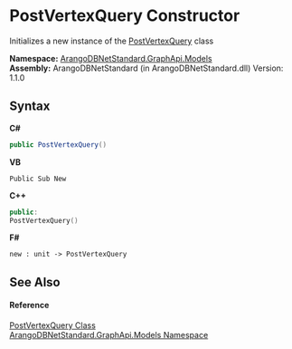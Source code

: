 # PostVertexQuery Constructor 
 

Initializes a new instance of the <a href="21f10d1a-a423-f0c2-66cb-9a7503d7b3c9">PostVertexQuery</a> class

**Namespace:**&nbsp;<a href="6fb2338d-d8f7-f9c1-2056-1702fe9bf954">ArangoDBNetStandard.GraphApi.Models</a><br />**Assembly:**&nbsp;ArangoDBNetStandard (in ArangoDBNetStandard.dll) Version: 1.1.0

## Syntax

**C#**<br />
``` C#
public PostVertexQuery()
```

**VB**<br />
``` VB
Public Sub New
```

**C++**<br />
``` C++
public:
PostVertexQuery()
```

**F#**<br />
``` F#
new : unit -> PostVertexQuery
```


## See Also


#### Reference
<a href="21f10d1a-a423-f0c2-66cb-9a7503d7b3c9">PostVertexQuery Class</a><br /><a href="6fb2338d-d8f7-f9c1-2056-1702fe9bf954">ArangoDBNetStandard.GraphApi.Models Namespace</a><br />